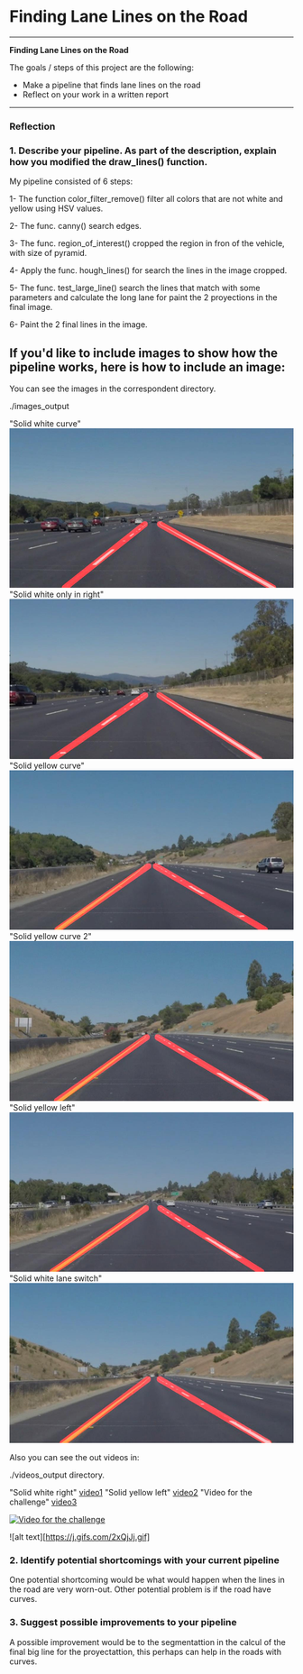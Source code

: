 # **Finding Lane Lines on the Road** 


---

**Finding Lane Lines on the Road**

The goals / steps of this project are the following:
* Make a pipeline that finds lane lines on the road
* Reflect on your work in a written report


[//]: # (Image References)

[image1]: ./images_output/solidWhiteCurve.jpg "Solid white curve"
[image2]: ./images_output/solidWhiteRight.jpg "Solid white only in right"
[image3]: ./images_output/solidYellowCurve.jpg "Solid yellow curve"
[image4]: ./images_output/solidYellowCurve2.jpg "Solid yellow curve 2"
[image5]: ./images_output/solidYellowLeft.jpg "Solid yellow left"
[image6]: ./images_output/whiteCarLaneSwitch.jpg "Solid white lane switch"

[video1]: ./videos_output/solidWhiteRight.mp4 "Solid white right"
[video2]: ./videos_output/solidYellowLeft.mp4 "Solid yellow left"
[video3]: ./videos_output/challenge.mp4 "Video for the challenge"


---

### Reflection

### 1. Describe your pipeline. As part of the description, explain how you modified the draw_lines() function.

My pipeline consisted of 6 steps:

1- The function color_filter_remove() filter all colors that are not white and yellow using HSV values.

2- The func. canny() search edges.

3- The func. region_of_interest() cropped the region in fron of the vehicle, with size of pyramid.

4- Apply the func. hough_lines() for search the lines in the image cropped.

5- The func. test_large_line() search the lines that match with some parameters and calculate the long lane for paint the 2 proyections in the final image.

6- Paint the 2 final lines in the image.



## If you'd like to include images to show how the pipeline works, here is how to include an image: 

You can see the images in the correspondent directory.

./images_output

"Solid white curve"
![alt text][image1]
"Solid white only in right"
![alt text][image2]
"Solid yellow curve"
![alt text][image3]
"Solid yellow curve 2"
![alt text][image4]
"Solid yellow left"
![alt text][image5]
"Solid white lane switch"
![alt text][image6]

Also you can see the out videos in:

./videos_output directory.

"Solid white right"
[video1]
"Solid yellow left"
[video2]
"Video for the challenge"
[video3]

[![Video for the challenge](https://j.gifs.com/2xQjJj.gif)](video3)

![alt text][https://j.gifs.com/2xQjJj.gif]



### 2. Identify potential shortcomings with your current pipeline



One potential shortcoming would be what would happen when the lines in the road are very worn-out.
Other potential problem is if the road have curves.


### 3. Suggest possible improvements to your pipeline

A possible improvement would be to the segmentattion in the calcul of the final big line for the proyectattion, this perhaps can help in the roads with curves.
